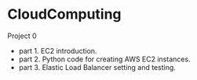 # CloudComputing

Project 0
  - part 1. EC2 introduction.
  - part 2. Python code for creating AWS EC2 instances.
  - part 3. Elastic Load Balancer setting and testing.
